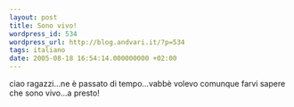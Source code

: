 ```yaml
---
layout: post
title: Sono vivo!
wordpress_id: 534
wordpress_url: http://blog.andvari.it/?p=534
tags: italiano
date: 2005-08-18 16:54:14.000000000 +02:00
---
```

ciao ragazzi...ne è passato di tempo...vabbè volevo comunque farvi sapere che sono vivo...a presto!
